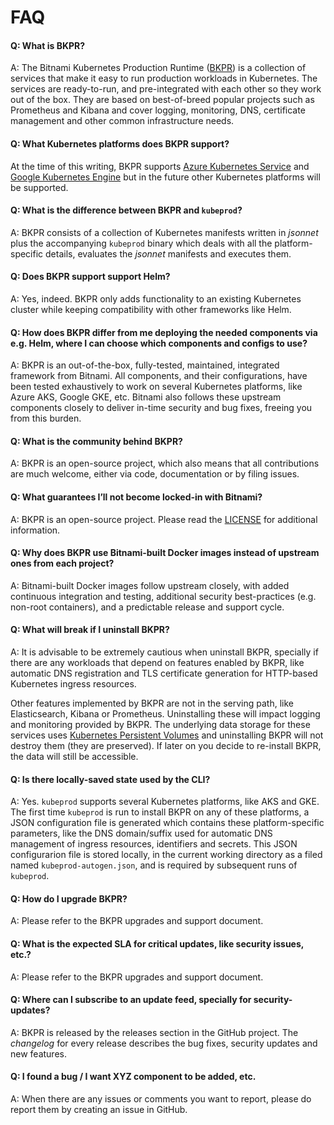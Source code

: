 # FAQ

#### Q: What is BKPR?
A: The Bitnami Kubernetes Production Runtime ([BKPR](https://kubeprod.io)) is a collection of services that make it easy to run production workloads in Kubernetes. The services are ready-to-run, and pre-integrated with each other so they work out of the box. They are based on best-of-breed popular projects such as Prometheus and Kibana and cover logging, monitoring, DNS, certificate management and other common infrastructure needs.

#### Q: What Kubernetes platforms does BKPR support?
At the time of this writing, BKPR supports [Azure Kubernetes Service](https://azure.microsoft.com/en-us/services/kubernetes-service/) and [Google Kubernetes Engine](https://cloud.google.com/kubernetes-engine/) but in the future other Kubernetes platforms will be supported.

#### Q: What is the difference between BKPR and `kubeprod`?
A: BKPR consists of a collection of Kubernetes manifests written in *jsonnet* plus the accompanying `kubeprod` binary which deals with all the platform-specific details, evaluates the *jsonnet* manifests and executes them.

#### Q: Does BKPR support support Helm?
A: Yes, indeed. BKPR only adds functionality to an existing Kubernetes cluster while keeping compatibility with other frameworks like Helm.

#### Q: How does BKPR differ from me deploying the needed components via e.g. Helm, where I can choose which components and configs to use?
A: BKPR is an out-of-the-box, fully-tested, maintained, integrated framework from Bitnami. All components, and their configurations, have been tested exhaustively to work on several Kubernetes platforms, like Azure AKS, Google GKE, etc. Bitnami also follows these upstream components closely to deliver in-time security and bug fixes, freeing you from this burden.

#### Q: What is the community behind BKPR?
A: BKPR is an open-source project, which also means that all contributions are much welcome, either via code, documentation or by filing issues.

#### Q: What guarantees I’ll not become locked-in with Bitnami?
A: BKPR is an open-source project. Please read the [LICENSE](../LICENSE) for additional information.

#### Q: Why does BKPR use Bitnami-built Docker images instead of upstream ones from each project?
A: Bitnami-built Docker images follow upstream closely, with added continuous integration and testing, additional security best-practices (e.g. non-root containers), and a predictable release and support cycle.

#### Q: What will break if I uninstall BKPR?
A: It is advisable to be extremely cautious when uninstall BKPR, specially if there are any workloads that depend on features enabled by BKPR, like automatic DNS registration and TLS certificate generation for HTTP-based Kubernetes ingress resources.

Other features implemented by BKPR are not in the serving path, like Elasticsearch, Kibana or Prometheus. Uninstalling these will impact logging and monitoring provided by BKPR. The underlying data storage for these services uses [Kubernetes Persistent Volumes](https://kubernetes.io/docs/concepts/storage/persistent-volumes) and uninstalling BKPR will not destroy them (they are preserved). If later on you decide to re-install BKPR, the data will still be accessible.

#### Q: Is there locally-saved state used by the CLI?
A: Yes. `kubeprod` supports several Kubernetes platforms, like AKS and GKE. The first time `kubeprod` is run to install BKPR on any of these platforms, a JSON configuration file is generated which contains these platform-specific parameters, like the DNS domain/suffix used for automatic DNS management of ingress resources, identifiers and secrets. This JSON configurarion file is stored locally, in the current working directory as a filed named `kubeprod-autogen.json`, and is required by subsequent runs of `kubeprod`.

#### Q: How do I upgrade BKPR?
A: Please refer to the BKPR upgrades and support document.

#### Q: What is the expected SLA for critical updates, like security issues, etc.?
A: Please refer to the BKPR upgrades and support document.

#### Q: Where can I subscribe to an update feed, specially for security-updates?
A: BKPR is released by the releases section in the GitHub project. The *changelog* for every release describes the bug fixes, security updates and new features. 

#### Q: I found a bug /  I want XYZ component to be added, etc.
A: When there are any issues or comments you want to report, please do report them by creating an issue in GitHub.